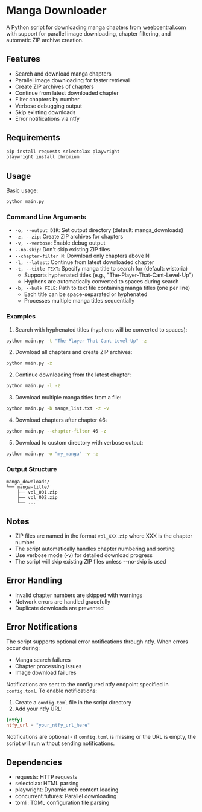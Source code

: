 # Manga Downloader

A Python script for downloading manga chapters from weebcentral.com with support for parallel image downloading, chapter filtering, and automatic ZIP archive creation.

## Features

- Search and download manga chapters
- Parallel image downloading for faster retrieval
- Create ZIP archives of chapters
- Continue from latest downloaded chapter
- Filter chapters by number
- Verbose debugging output
- Skip existing downloads
- Error notifications via ntfy

## Requirements

```bash
pip install requests selectolax playwright
playwright install chromium
```

## Usage

Basic usage:

```bash
python main.py
```

### Command Line Arguments

- `-o, --output DIR`: Set output directory (default: manga_downloads)
- `-z, --zip`: Create ZIP archives for chapters
- `-v, --verbose`: Enable debug output
- `--no-skip`: Don't skip existing ZIP files
- `--chapter-filter N`: Download only chapters above N
- `-l, --latest`: Continue from latest downloaded chapter
- `-t, --title TEXT`: Specify manga title to search for (default: wistoria)
  - Supports hyphenated titles (e.g., "The-Player-That-Cant-Level-Up")
  - Hyphens are automatically converted to spaces during search
- `-b, --bulk FILE`: Path to text file containing manga titles (one per line)
  - Each title can be space-separated or hyphenated
  - Processes multiple manga titles sequentially

### Examples

1. Search with hyphenated titles (hyphens will be converted to spaces):

```bash
python main.py -t "The-Player-That-Cant-Level-Up" -z
```

2. Download all chapters and create ZIP archives:

```bash
python main.py -z
```

2. Continue downloading from the latest chapter:

```bash
python main.py -l -z
```

3. Download multiple manga titles from a file:

```bash
python main.py -b manga_list.txt -z -v
```

4. Download chapters after chapter 46:

```bash
python main.py --chapter-filter 46 -z
```

5. Download to custom directory with verbose output:

```bash
python main.py -o "my_manga" -v -z
```

### Output Structure

```
manga_downloads/
└── manga-title/
    ├── vol_001.zip
    ├── vol_002.zip
    └── ...
```

## Notes

- ZIP files are named in the format `vol_XXX.zip` where XXX is the chapter number
- The script automatically handles chapter numbering and sorting
- Use verbose mode (-v) for detailed download progress
- The script will skip existing ZIP files unless --no-skip is used

## Error Handling

- Invalid chapter numbers are skipped with warnings
- Network errors are handled gracefully
- Duplicate downloads are prevented

## Error Notifications

The script supports optional error notifications through ntfy. When errors occur during:
- Manga search failures
- Chapter processing issues
- Image download failures

Notifications are sent to the configured ntfy endpoint specified in `config.toml`. To enable notifications:

1. Create a `config.toml` file in the script directory
2. Add your ntfy URL:
```toml
[ntfy]
ntfy_url = "your_ntfy_url_here"
```

Notifications are optional - if `config.toml` is missing or the URL is empty, the script will run without sending notifications.

## Dependencies

- requests: HTTP requests
- selectolax: HTML parsing
- playwright: Dynamic web content loading
- concurrent.futures: Parallel downloading
- tomli: TOML configuration file parsing
